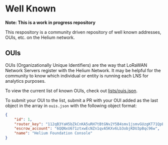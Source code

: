 # Well Known

**Note: This is a work in progress repository**

This respository is a community driven repository of well known addresses, OUIs, etc. on the Helium network.

## OUIs

OUIs (Organizationally Unique Identifiers) are the way that LoRaWAN Network Servers register with the Helium Network. It may be helpful for the community to know which individual or entity is running each LNS for analytics purposes.

To view the current list of known OUIs, check out [lists/ouis.json](/lists/ouis.json).

To submit your OUI to the list, submit a PR with your OUI added as the last object in the array in `ouis.json` with the following object format:

```json
{
    "id": 1,
    "router_key": "112qB3YaH5bZkCnKA5uRH7tBtGNv2Y5B4smv1jsmvGUzgKT71QpE",
    "escrow_account": "6QQNxU671ztxwEcNZn1qvA5KXv6Lb3objKDU3pBqc96w",
    "name": "Helium Foundation Console"
}
```

